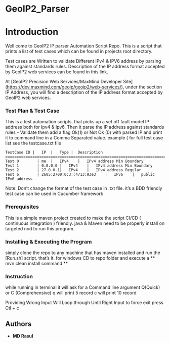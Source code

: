 # GeoIP2_Parser

# Introduction

Well come to GeoIP2 IP parser Automation Script Repo. This is a script that prints a list of test cases which can be found in projects root directory. 

Test cases are Written to validate Different IPv4 & IPV6 address by parsing them against standards rules. Description of the IP address format accepted by GeoIP2 web services can be found in this link.

At [GeoIP2 Precision Web Services/MaxMind Developer Site] (https://dev.maxmind.com/geoip/geoip2/web-services/), under the section IP Address, you will find a description of the IP address format accepted by GeoIP2 web services.


### Test Plan & Test Case 

This is a test automation scripts. that picks up a set off fault model IP address both for Ipv4 & Ipv6. 
Then it parse the IP address against standards rules - Validate them add a flag Ok(1) or Not Ok (0) with parsed IP and print it to command line in a Comma Separated value. 
example ( for full test case list see the testcase.txt file 
```
TestCase ID	|	IP	|	Type |	Description
======================================================================================= 	
Test 0		  |	me	|	IPv4	|	IPv4 address Min Boundary
Test 1		  |	0.0.0.0	|	IPv4	|	IPv4 address Min Boundary
Test 2		  |	27.0.0.1|	IPv4	|	IPv4 address Regular
Test 6		  |	2605:2700:0:3::4713:93e3	|	IPv6	|	public IPv6 address
```

Note: Don’t change the format of the test case in .txt file. it’s a BDD friendly test case can be used in Cucumber framework
       


### Prerequisites
This is a simple maven project created to make the script CI/CD ( continuous integration ) friendly. 
java & Maven need to be properly install on targeted nod to run this program. 

### Installing & Executing the Program 
simply clone the repo to any machine that has maven installed and run the [Run.sh] script. that’s it. 
for windows CD to repo folder and execute a ** mvn clean install command ** 

### Instruction 

while running in terminal it will ask for a Command line argument Q(Quick) or C (Comprehensive) 
q will print 5 record 
c will print 10 record 

Providing Wrong Input Will Loop through Until Right Input 
to force exit press Ctl + c 


## Authors

* **MD Rasul**
